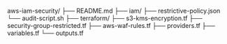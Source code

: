 aws-iam-security/
├── README.md
├── iam/
   ├── restrictive-policy.json
   └── audit-script.sh
├── terraform/
   ├── s3-kms-encryption.tf
   ├── security-group-restricted.tf
   ├── aws-waf-rules.tf
   ├── providers.tf
   ├── variables.tf
   └── outputs.tf
